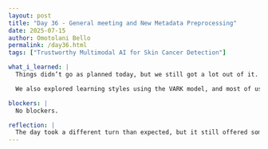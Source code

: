 ```yaml
---
layout: post
title: "Day 36 - General meeting and New Metadata Preprocessing"
date: 2025-07-15
author: Omotolani Bello
permalink: /day36.html
tags: ["Trustworthy Multimodal AI for Skin Cancer Detection"]

what_i_learned: |
  Things didn’t go as planned today, but we still got a lot out of it. We started with a general meeting to discuss our paper and where we currently stand. We also had a few interactive activities that were both fun and insightful. One of them was a bingo game where we had to walk around and find people who matched different descriptions—it was a nice way to learn more about each other.

  We also explored learning styles using the VARK model, and most of us in my team turned out to be multimodal learners. Then we went over our Myers-Briggs personality types and made a quick slide presentation about our results. Mine was ESFJ—“the provider”—which felt surprisingly accurate. After presenting, we got to listen to other groups during a gallery walk. I wasn’t feeling too well in the afternoon and had to leave early after lunch, but overall, the morning was engaging and gave us a break from the usual routine.

blockers: |
  No blockers.

reflection: |
  The day took a different turn than expected, but it still offered some meaningful takeaways. The group meeting helped us reflect on how far we’ve come with our paper, and the activities that followed brought some needed energy. The bingo game was a fun way to connect, and learning about the VARK learning styles and our Myers-Briggs personalities gave a new layer of self-awareness. Creating a short slide on our personality types and presenting it made the activity feel more personal. I found it interesting that most of my team are multimodal learners, and my ESFJ result actually made sense to me. I had to leave early because I wasn’t feeling well, but I’m glad I showed up for the first part of the day.
---
```

